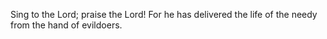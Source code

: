 Sing to the Lord; praise the Lord! For he has delivered the life of the needy from the hand of evildoers.
